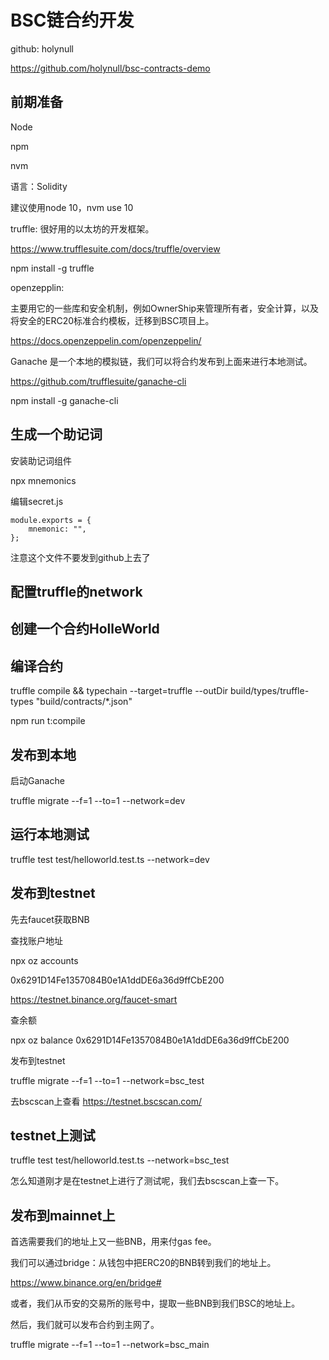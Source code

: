 # BSC链合约开发

github: holynull

https://github.com/holynull/bsc-contracts-demo

## 前期准备

Node

npm

nvm

语言：Solidity

建议使用node 10，nvm use 10

truffle: 很好用的以太坊的开发框架。

https://www.trufflesuite.com/docs/truffle/overview

npm install -g truffle

openzepplin:

主要用它的一些库和安全机制，例如OwnerShip来管理所有者，安全计算，以及将安全的ERC20标准合约模板，迁移到BSC项目上。

https://docs.openzeppelin.com/openzeppelin/

Ganache 是一个本地的模拟链，我们可以将合约发布到上面来进行本地测试。 

https://github.com/trufflesuite/ganache-cli

npm install -g ganache-cli

## 生成一个助记词

安装助记词组件

npx mnemonics

编辑secret.js

```
module.exports = {
    mnemonic: "",
};
```

注意这个文件不要发到github上去了

## 配置truffle的network

## 创建一个合约HolleWorld

## 编译合约

truffle compile && typechain --target=truffle --outDir build/types/truffle-types \"build/contracts/*.json\"

npm run t:compile

## 发布到本地

启动Ganache

truffle migrate --f=1 --to=1 --network=dev

## 运行本地测试

truffle test test/helloworld.test.ts --network=dev

## 发布到testnet

先去faucet获取BNB

查找账户地址

npx oz accounts

0x6291D14Fe1357084B0e1A1ddDE6a36d9ffCbE200

https://testnet.binance.org/faucet-smart

查余额

npx oz balance 0x6291D14Fe1357084B0e1A1ddDE6a36d9ffCbE200

发布到testnet

truffle migrate --f=1 --to=1 --network=bsc_test

去bscscan上查看
https://testnet.bscscan.com/

## testnet上测试

truffle test test/helloworld.test.ts --network=bsc_test

怎么知道刚才是在testnet上进行了测试呢，我们去bscscan上查一下。

## 发布到mainnet上

首选需要我们的地址上又一些BNB，用来付gas fee。

我们可以通过bridge：从钱包中把ERC20的BNB转到我们的地址上。

https://www.binance.org/en/bridge# 

或者，我们从币安的交易所的账号中，提取一些BNB到我们BSC的地址上。

然后，我们就可以发布合约到主网了。

truffle migrate --f=1 --to=1 --network=bsc_main







